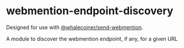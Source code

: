 # webmention-endpoint-discovery

Designed for use with [@whalecoiner/send-webmention](https://github.com/whalecoiner/send-webmention).

A module to discover the webmention endpoint, if any, for a given URL
